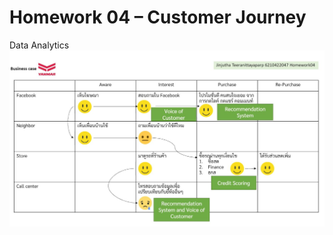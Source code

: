 # Homework 04 – Customer Journey
Data Analytics
![Homework 04 – Customer Journey](https://github.com/tjinjutha/BADS7105-CRM-analytics-and-intelligenece/blob/main/Homework%2004/YANMAR_Dealer_biz_case.JPG)

